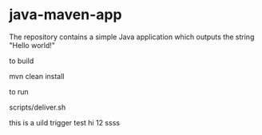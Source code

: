 # java-maven-app


The repository contains a simple Java application which outputs the string
"Hello world!"


to build

mvn clean install


to run

scripts/deliver.sh

this is a uild trigger test
hi 12
ssss

